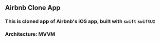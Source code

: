 
## Airbnb Clone App

### This is cloned app of Airbnb's iOS app, built with `swift` `swiftUI`

### Architecture: MVVM 

<!--<div style="display:flex; flex-wrap:wrap; justify-content:space-around; width:100%">-->
<!--<img src="./screenshot/1.png" height=500 alt="screenshot"/>-->
<!--<img src="./screenshot/2.png" height=500 alt="screenshot"/>-->
<!--<img src="./screenshot/3.png" height=500 alt="screenshot"/>-->
<!--</div>-->
